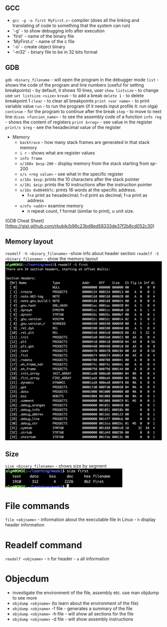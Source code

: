 ## GCC
- `gcc -g -o first MyFirst.c`- compiler (does all the linking and translating of code to something that the system can run)
- '-g' - to show debugging info after execution
- 'first' - name of the binary file
- 'MyFirst.c' - name of the c file
- '-o' - create object binary
- '-m32' - binary file to be in 32 bits format



## GDB
`gdb <binary_filename` - will open the program in the debugger mode
`list` - shows the code of the program and line numbers (useful for setting breakpoints)
    - by default, it shows 10 lines, user `show listsize`
    - to change use `set listsize <size>`
`break` - to add a break 
`delete 1` - to delete breakpoint 1
`clear` - to clear all breakpoints
`print <var name>` - to print variable value
`run` - to run the program (if it needs input profile it: run olga)
`continue` - for the program to continue after the break
`step` - to move to next line
`disas <funcion_name>` - to see the assembly code of a function 
`info reg` - shows the content of registers 
`print $<reg>` - see value in the register
`print/x $reg` - see the hexadecimal value of the register

- Memory
    - `backtrace` - how many stack frames are generated in that stack memory
    - `i r` - shows what are register values 
    - `info frame` 
    - `x/100x $esp-200` - display memory from the stack starting from sp-200
    - `x/s <reg value>` - see what in the specific register 
    - `x/10x $esp`: prints the 10 characters after the stack pointer
	- `x/10i $eip`: prints the 10 instructions after the instruction pointer
	- `x/16x 0x804997c`: prints 16 words at the specific address.
	    - f=x print as hexadecimal; f=d print as decimal; f=a print as address
	- `x/nfu <addr>` examine memory
	    - n repeat count, f format (similar to print), u unit size.

(GDB Cheat Sheet)[https://gist.github.com/rkubik/b96c23bd8ed58333de37f2b8cd052c30]


## Memory layout
`readelf -h <binary_filename>` -show info about header section 
`readelf -S <binary_filename>` - show the memory layout 
![Readelf memory layout](ref/image.png)



## Size 
 `size <binary_filename>` - shows size by segment 
 ![Show size for each segment](ref/image-1.png)


 # File commands
 `file <objname>` - information about the executable file in Linux
    - `h` display header information 


# Readelf command
`readelf <objname>`
    - `h` for header 
    - `a` all information 

# Objecdum
- investigate the environment of the file, assembly etc. use man objdump to see more 
- `objdump <objname>` (to learn about the environment of the file)
- `objdump <objname>` -f file - generates a summary of the file
- `objdump <objname>` -h file - will show all sections for the file 
- `objdump <objname>` -d file - will show assembly instructions
